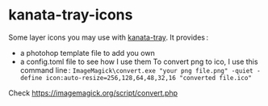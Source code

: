 # kanata-tray-icons
Some layer icons you may use with [kanata-tray](https://github.com/rszyma/kanata-tray). 
It provides :
* a photohop template file to add you own
* a config.toml file to see how I use them
To convert png to ico, I use this command line : `ImageMagick\convert.exe "your png file.png" -quiet -define icon:auto-resize=256,128,64,48,32,16 "converted file.ico"`

Check https://imagemagick.org/script/convert.php
